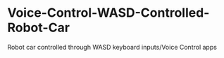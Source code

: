 # Voice-Control-WASD-Controlled-Robot-Car
Robot car controlled through WASD keyboard inputs/Voice Control apps
